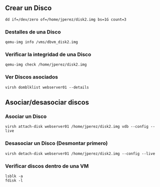 

## Crear un Disco
```
dd if=/dev/zero of=/home/jperez/disk2.img bs=1G count=3
```
### Destalles de una Disco
```
qemu-img info /vms/dbvm_disk2.img
```
### Verificar la integridad de una Disco
```
qemu-img check /home/jperez/disk2.img
```
### Ver Discos asociados
```
virsh domblklist webserver01 --details
```
## Asociar/desasociar discos 
### Asociar un Disco
```
virsh attach-disk webserver01 /home/jperez/disk2.img vdb --config --live
```
### Desasociar un Disco (Desmontar primero)
```
virsh detach-disk webserver01 /home/jperez/disk2.img --config --live
```
### Verificar discos dentro de una VM
```
lsblk -a
fdisk -l
```